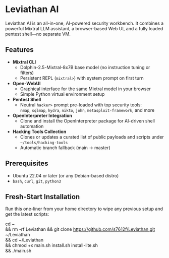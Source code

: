 # Leviathan AI

Leviathan AI is an all-in-one, AI-powered security workbench. It combines a powerful Mixtral LLM assistant, a browser-based Web UI, and a fully loaded pentest shell—no separate VM. 

## Features

- **Mixtral CLI**  
  - Dolphin-2.5-Mixtral-8x7B base model (no instruction tuning or filters)  
  - Persistent REPL (`mixtral>`) with system prompt on first turn  
- **Open-WebUI**  
  - Graphical interface for the same Mixtral model in your browser  
  - Simple Python virtual environment setup  
- **Pentest Shell**  
  - Neutral `hacker>` prompt pre-loaded with top security tools:  
    `nmap`, `sqlmap`, `hydra`, `nikto`, `john`, `metasploit-framework`, and more  
- **OpenInterpreter Integration**  
  - Clone and install the OpenInterpreter package for AI-driven shell automation  
- **Hacking Tools Collection**  
  - Clones or updates a curated list of public payloads and scripts under `~/tools/hacking-tools`  
  - Automatic branch fallback (main → master)  

## Prerequisites

- Ubuntu 22.04 or later (or any Debian-based distro)  
- `bash`, `curl`, `git`, `python3`  

## Fresh-Start Installation

Run this one-liner from your home directory to wipe any previous setup and get the latest scripts:

cd ~ \
&& rm -rf Leviathan 
&& git clone https://github.com/s7612f/Leviathan.git ~/Leviathan \
&& cd ~/Leviathan \
&& chmod +x main.sh install.sh install-lite.sh \
&& ./main.sh
